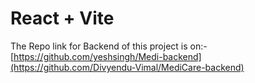# React + Vite
The Repo link for Backend of this project is on:- 
[https://github.com/yeshsingh/Medi-backend](https://github.com/Divyendu-Vimal/MediCare-backend)

